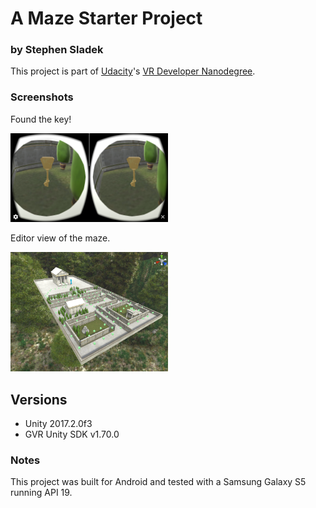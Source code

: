 # A Maze Starter Project
### by Stephen Sladek

This project is part of [Udacity](https://www.udacity.com "Udacity - Be in demand")'s [VR Developer Nanodegree](https://www.udacity.com/course/vr-developer-nanodegree--nd017).

### Screenshots
Found the key!

<img src="https://github.com/StaneCobalt/Udacity-VR/blob/master/Project03-Maze/key.png" width="50%" />

Editor view of the maze.

<img src="https://github.com/StaneCobalt/Udacity-VR/blob/master/Project03-Maze/maze.PNG" width="50%" />

## Versions
- Unity 2017.2.0f3
- GVR Unity SDK v1.70.0

### Notes
This project was built for Android and tested with a Samsung Galaxy S5 running API 19.
